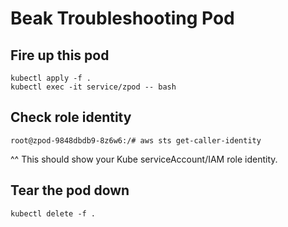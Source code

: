 # Beak Troubleshooting Pod

## Fire up this pod
```
kubectl apply -f .
kubectl exec -it service/zpod -- bash
```

## Check role identity
```shell
root@zpod-9848dbdb9-8z6w6:/# aws sts get-caller-identity
```

^^ This should show your Kube serviceAccount/IAM role identity.

## Tear the pod down
```shell
kubectl delete -f .
```
